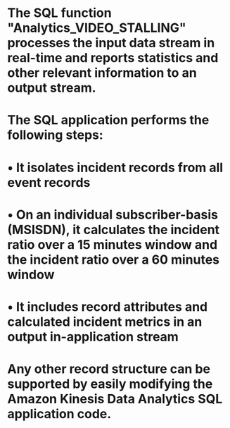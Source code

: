 # The  SQL function "Analytics_VIDEO_STALLING" processes the input data stream in real-time and reports statistics and other relevant information to an output stream.
# The SQL application performs the following steps:
#   •	It isolates incident records from all event records
#   •	On an individual subscriber-basis (MSISDN), it calculates the incident ratio over a 15 minutes window and the incident ratio over a 60 minutes window
#   •	It includes record attributes and calculated incident metrics in an output in-application stream 
# Any other record structure can be supported by easily modifying the Amazon Kinesis Data Analytics SQL application code.
